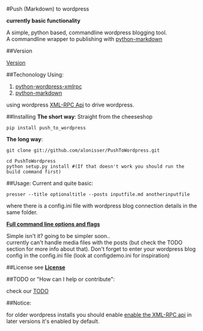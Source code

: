#Push (Markdown) to wordpress

**currently basic functionality**

A simple, python based, commandline wordpress blogging tool.  
A commandline wrapper to publishing with [python-markdown](https://github.com/waylan/Python-Markdown)

##Version

[Version](Version.md)

##Techonology
Using:

1. [python-wordpress-xmlrpc](https://github.com/maxcutler/python-wordpress-xmlrpc)  
2. [python-markdown](https://github.com/waylan/Python-Markdown)  

using wordpress [XML-RPC Api](http://codex.wordpress.org/XML-RPC_WordPress_API) to drive wordpress.


##Installing
**The short way**:
Straight from the cheeseshop

    pip install push_to_wordpress

**The long way**:


    git clone git://github.com/alonisser/PushToWordpress.git

    cd PushToWordpress
    python setup.py install #(If that doesn't work you should run the build command first)


##Usage:
Current and quite basic:

    presser --title optionaltitle --posts inputfile.md anotherinputfile

where there is a config.ini file with wordpress blog connection details in the same folder. 

**[Full command line options and flags](usage.txt)**

Simple isn't it? going to be simpler soon..  
currently can't handle media files with the posts (but check the TODO section for more info about that).
Don't forget to enter your wordpress blog config in the config.ini file (look at configdemo.ini for inspiration)

##License 
see **[License](License.md)**

##TODO or "How can I help or contribute":

check our [TODO](TODO.md)

##Notice:

for older wordpress installs you should enable [enable the XML-RPC api](http://codex.wordpress.org/XML-RPC_Support) in later versions it's enabled by default.